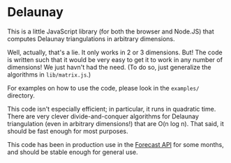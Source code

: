 Delaunay
========

This is a little JavaScript library (for both the browser and Node.JS) that
computes Delaunay triangulations in arbitrary dimensions.

Well, actually, that's a lie. It only works in 2 or 3 dimensions. But! The code
is written such that it would be very easy to get it to work in any number of
dimensions! We just havn't had the need. (To do so, just generalize the
algorithms in `lib/matrix.js`.)

For examples on how to use the code, please look in the `examples/` directory.

This code isn't especially efficient; in particular, it runs in quadratic time.
There are very clever divide-and-conquer algorithms for Delaunay triangulation
(even in arbitrary dimensions!) that are O(n log n). That said, it should be
fast enough for most purposes.

This code has been in production use in the [Forecast
API](http://developer.forecast.io/) for some months, and should be stable
enough for general use.
